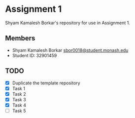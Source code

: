 # Assignment 1 

Shyam Kamalesh Borkar's repository for use in Assignment 1.

## Members

* Shyam Kamalesh Borkar sbor0018@student.monash.edu
* Student ID: 32901459

## TODO

- [x] Duplicate the template repository
- [x] Task 1
- [x] Task 2
- [x] Task 3
- [x] Task 4
- [ ] Task 5
